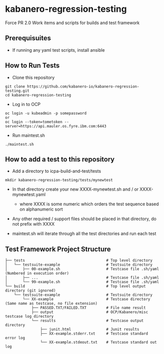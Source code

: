 # kabanero-regression-testing
Force PR 2.0
Work items and scripts for builds and test framework

## Prerequisuites
- If running any yaml test scripts, install ansible 

## How to Run Tests
- Clone this repository

```
git clone https://github.com/kabanero-io/kabanero-regression-testing.git
cd kabanero-regression-testing
```

- Log in to OCP

```
oc login -u kubeadmin -p somepassword
or
oc login --token=tometoken --server=https://api.mauler.os.fyre.ibm.com:6443
```

- Run maintest.sh

```
./maintest.sh
```

## How to add a test to this repository
- Add a directory to icpa-build-and-test/tests

```
mkdir kabanero-regression-testing/tests/mynewtest
```

- In that directory create your new XXXX-mynewtest.sh and / or XXXX-mynewtest.yaml
  - where XXXX is some numeric which orders the test sequence based on alphanumeric sort

- Any other required / support files should be placed in that directory, do not prefix with XXXX
- maintest.sh will iterate through all the test directories and run each test

## Test Framework Project Structure
```
├── tests                                     # Top level directory
│   └── testsuite-example                     # Testsuite directory
│       ├── 00-example.sh                     # Testcase file .sh/yaml (Numbered in execution order)
│       ├── ...                               # Testcase file .sh/yaml
│       └── 99-example.sh                     # Testcase file .sh/yaml
└── build                                     # Top level output directory (git ignored)
    └── testsuite-example                     # Testsuite directory
        └── XX-example                        # Testcase directory (Same name as testcase, no file extension)
            ├── PASSED.TXT/FAILED.TXT         # File name result
            ├── output                        # OCP/Kabanero/misc testcase log directory
            └── results                       # Testcase output directory
                ├── junit.html                # Junit results
                ├── XX-example.stderr.txt     # Testcase standard error log
                └── XX-example.stdeout.txt    # Testcase standard out log
```

